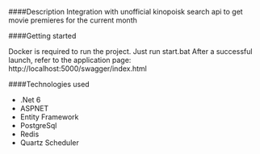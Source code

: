 ####Description
Integration with unofficial kinopoisk search api to get movie premieres for the current month

####Getting started

Docker is required to run the project.
Just run start.bat
After a successful launch, refer to the application page:
http://localhost:5000/swagger/index.html

####Technologies used
* .Net 6
* ASPNET
* Entity Framework
* PostgreSql
* Redis
* Quartz Scheduler